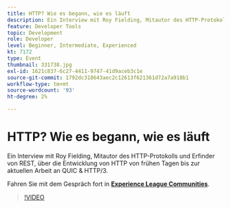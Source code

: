 ```yaml
---
title: HTTP? Wie es begann, wie es läuft
description: Ein Interview mit Roy Fielding, Mitautor des HTTP-Protokolls und Erfinder von REST, über die Entwicklung von HTTP von frühen Tagen bis zur aktuellen Arbeit an QUIC & HTTP/3. Diese Sitzung wurde im Rahmen des Adobe Developers Live Content-Ereignisses bereitgestellt.
feature: Developer Tools
topic: Development
role: Developer
level: Beginner, Intermediate, Experienced
kt: 7172
type: Event
thumbnail: 331738.jpg
exl-id: 1621c837-6c27-4411-9747-41d9aceb3c1e
source-git-commit: 1792dc318643aec2c12613f621361d72a7a918b1
workflow-type: tm+mt
source-wordcount: '93'
ht-degree: 2%

---
```


# HTTP? Wie es begann, wie es läuft

Ein Interview mit Roy Fielding, Mitautor des HTTP-Protokolls und Erfinder von REST, über die Entwicklung von HTTP von frühen Tagen bis zur aktuellen Arbeit an QUIC &amp; HTTP/3.

Fahren Sie mit dem Gespräch fort in **[Experience League Communities](https://adobe.ly/36Yd3v6)**.

>[!VIDEO](https://video.tv.adobe.com/v/331738/?quality=12&learn=on&hidetitle=true)
